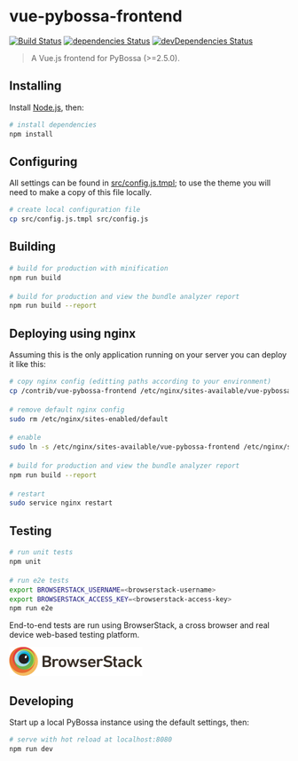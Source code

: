 # vue-pybossa-frontend

[![Build Status](https://travis-ci.org/LibCrowds/vue-pybossa-frontend.svg?branch=master)](https://travis-ci.org/LibCrowds/vue-pybossa-frontend)
[![dependencies Status](https://david-dm.org/LibCrowds/vue-pybossa-frontend/status.svg)](https://david-dm.org/LibCrowds/vue-pybossa-frontend)
[![devDependencies Status](https://david-dm.org/LibCrowds/vue-pybossa-frontend/dev-status.svg)](https://david-dm.org/LibCrowds/vue-pybossa-frontend?type=dev)

> A Vue.js frontend for PyBossa (>=2.5.0).

## Installing

Install [Node.js](https://nodejs.org/en/), then:

``` bash
# install dependencies
npm install
```

## Configuring

All settings can be found in [src/config.js.tmpl](src/config.js.tmpl); to use
the theme you will need to make a copy of this file locally.

``` bash		
# create local configuration file
cp src/config.js.tmpl src/config.js
```

## Building

``` bash
# build for production with minification
npm run build

# build for production and view the bundle analyzer report
npm run build --report
```

## Deploying using nginx

Assuming this is the only application running on your server you can deploy 
it like this:

``` bash
# copy nginx config (editting paths according to your environment)
cp /contrib/vue-pybossa-frontend /etc/nginx/sites-available/vue-pybossa-frontend

# remove default nginx config
sudo rm /etc/nginx/sites-enabled/default

# enable
sudo ln -s /etc/nginx/sites-available/vue-pybossa-frontend /etc/nginx/sites-enabled/vue-pybossa-frontend

# build for production and view the bundle analyzer report
npm run build --report

# restart
sudo service nginx restart
```

## Testing

``` bash
# run unit tests
npm unit

# run e2e tests
export BROWSERSTACK_USERNAME=<browserstack-username>
export BROWSERSTACK_ACCESS_KEY=<browserstack-access-key>
npm run e2e
```

End-to-end tests are run using BrowserStack, a cross browser and real device web-based testing platform.

[![BrowserStack Logo](browserstack-logo.png)](https://www.browserstack.com)

## Developing

Start up a local PyBossa instance using the default settings, then:

``` bash
# serve with hot reload at localhost:8080
npm run dev
```
